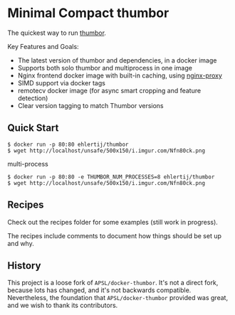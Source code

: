 # Minimal Compact thumbor

The quickest way to run [thumbor](https://github.com/thumbor/thumbor).

Key Features and Goals:

* The latest version of thumbor and dependencies, in a docker image
* Supports both solo thumbor and multiprocess in one image
* Nginx frontend docker image with built-in caching, using [nginx-proxy](https://github.com/jwilder/nginx-proxy)
* SIMD support via docker tags
* remotecv docker image (for async smart cropping and feature detection)
* Clear version tagging to match Thumbor versions

## Quick Start

```
$ docker run -p 80:80 ehlertij/thumbor
$ wget http://localhost/unsafe/500x150/i.imgur.com/Nfn80ck.png
```

multi-process

```
$ docker run -p 80:80 -e THUMBOR_NUM_PROCESSES=8 ehlertij/thumbor
$ wget http://localhost/unsafe/500x150/i.imgur.com/Nfn80ck.png

```

## Recipes

Check out the recipes folder for some examples (still work in progress).

The recipes include comments to document how things should be set up and why.

## History

This project is a loose fork of `APSL/docker-thumbor`. It's not a direct fork, because lots has changed, and it's not
backwards compatible. Nevertheless, the foundation that `APSL/docker-thumbor` provided was great, and we wish to thank its
contributors.

